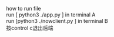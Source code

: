 how to run file <br>
run [ python3 ./app.py ] in terminal A <br>
run [python3 ./nowclient.py ] in terminal B <br>
按control c退出后端

